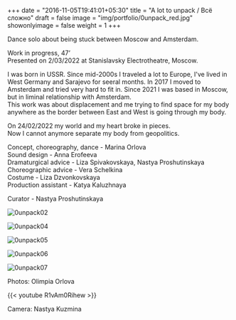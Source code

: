 +++
date = "2016-11-05T19:41:01+05:30"
title = "A lot to unpack / Всё сложно"
draft = false
image = "img/portfolio/0unpack_red.jpg"
showonlyimage = false
weight = 1
+++

Dance solo about being stuck between Moscow and Amsterdam.  

Work in progress, 47’  
Presented on 2/03/2022 at Stanislavsky Electrotheatre, Moscow.   
<!--more-->

I was born in USSR. Since mid-2000s I traveled a lot to Europe, I've lived in West Germany and Sarajevo for seeral months. In 2017 I moved to Amsterdam and tried very hard to fit in. Since 2021 I was based in Moscow, but in liminal relationship with Amsterdam.  
This work was about displacement and me trying to find space for my body anywhere as the border between East and West is going through my body.  

On 24/02/2022 my world and my heart broke in pieces.  
Now I cannot anymore separate my body from geopolitics.  

Concept, choreography, dance - Marina Orlova  
Sound design - Anna Erofeeva  
Dramaturgical advice - Liza Spivakovskaya, Nastya Proshutinskaya  
Choreographic advice - Vera Schelkina  
Costume - Liza Dzvonkovskaya  
Production assistant - Katya Kaluzhnaya  

Curator - Nastya Proshutinskaya  


![0unpack02][1]

![0unpack04][2]

![0unpack05][3]

![0unpack06][4]

![0unpack07][5]

Photos: Olimpia Orlova  
 
{{< youtube R1vAm0Rihew >}}  
  
Camera: Nastya Kuzmina  

[1]: /img/portfolio/0unpack02.jpg
[2]: /img/portfolio/0unpack04.jpg
[3]: /img/portfolio/0unpack05.jpg
[4]: /img/portfolio/0unpack06.jpg
[5]: /img/portfolio/0unpack07.jpg